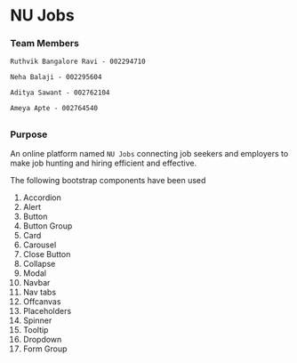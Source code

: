 # NU Jobs

### Team Members

`Ruthvik Bangalore Ravi - 002294710`

`Neha Balaji - 002295604`

`Aditya Sawant - 002762104`

`Ameya Apte - 002764540`

##

### Purpose

An online platform named `NU Jobs` connecting job seekers and employers to make job hunting and hiring efficient and effective.

The following bootstrap components have been used

1. Accordion
2. Alert
3. Button
4. Button Group
5. Card
6. Carousel
7. Close Button
8. Collapse
9. Modal
10. Navbar
11. Nav tabs
12. Offcanvas
13. Placeholders
14. Spinner
15. Tooltip
16. Dropdown
17. Form Group

##
